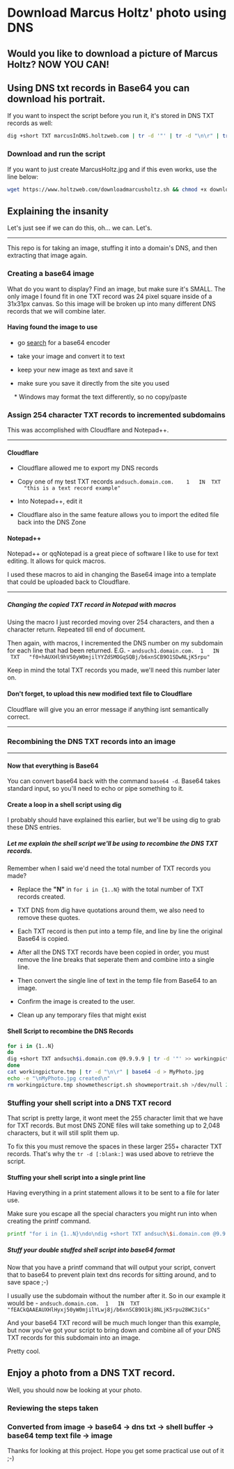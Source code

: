 # Download Marcus Holtz' photo using DNS


## Would you like to download a picture of Marcus Holtz? NOW YOU CAN!


## Using DNS txt records in Base64 you can download his portrait.

If you want to inspect the script before you run it, it's stored in DNS TXT records as well:

```bash
dig +short TXT marcusInDNS.holtzweb.com | tr -d '"' | tr -d "\n\r" | tr -d [:blank:] | base64 -d
```



### Download and run the script

If you want to just create MarcusHoltz.jpg and if this even works, use the line below:

```bash
wget https://www.holtzweb.com/downloadmarcusholtz.sh && chmod +x downloadmarcusholtz.sh && /bin/bash downloadmarcusholtz.sh
```



## Explaining the insanity

Let's just see if we can do this, oh... we can. Let's.

* * * 

This repo is for taking an image, stuffing it into a domain's DNS, and then extracting that image again. 


### Creating a base64 image

What do you want to display? Find an image, but make sure it's SMALL. The only image I found fit in one TXT record was 24 pixel square inside of a 31x31px canvas. So this image will be broken up into many different DNS records that we will combine later.


#### Having found the image to use

- go [search](https://www.ecosia.org/search?method=index&q=base64+encoder) for a base64 encoder

- take your image and convert it to text

- keep your new image as text and save it

- make sure you save it directly from the site you used

    * Windows may format the text differently, so no copy/paste



### Assign 254 character TXT records to incremented subdomains

This was accomplished with Cloudflare and Notepad++. 

* * * 

#### Cloudflare

- Cloudflare allowed me to export my DNS records

- Copy one of my test TXT records ```andsuch.domain.com.    1   IN  TXT   "this is a text record example"``` 

- Into Notepad++, edit it

- Cloudflare also in the same feature allows you to import the edited file back into the DNS Zone


#### Notepad++

Notepad++ or qqNotepad is a great piece of software I like to use for text editing. It allows for quick macros.

I used these macros to aid in changing the Base64 image into a template that could be uploaded back to Cloudflare.

* * * 

##### Changing the copied TXT record in Notepad with macros

Using the macro I just recorded moving over 254 characters, and then a character return. Repeated till end of document.

Then again, with macros, I incremented the DNS number on my subdomain for each line that had been returned. E.G. - ```andsuch1.domain.com.  1   IN  TXT   "f0+hAUXHl9hV50yW0mjilYYZdSMOGqSQBj/b6xnSCB9O1SDwNLjK5rpu"``` 

Keep in mind the total TXT records you made, we'll need this number later on.


#### Don't forget, to upload this new modified text file to Cloudflare

Cloudflare will give you an error message if anything isnt semantically correct.



* * *

### Recombining the DNS TXT records into an image

* * *


#### Now that everything is Base64

You can convert base64 back with the command ```base64 -d```. Base64 takes standard input, so you'll need to echo or pipe something to it. 



#### Create a loop in a shell script using dig

I probably should have explained this earlier, but we'll be using dig to grab these DNS entries. 



##### Let me explain the shell script we'll be using to recombine the DNS TXT records.

Remember when I said we'd need the total number of TXT records you made? 

- Replace the **"N"** in ```for i in {1..N}``` with the total number of TXT records created.

- TXT DNS from dig have quotations around them, we also need to remove these quotes.

- Each TXT record is then put into a temp file, and line by line the original Base64 is copied.

- After all the DNS TXT records have been copied in order, you must remove the line breaks that seperate them and combine into a single line.

- Then convert the single line of text in the temp file from Base64 to an image.

- Confirm the image is created to the user.

- Clean up any temporary files that might exist




#### Shell Script to recombine the DNS Records

```bash
for i in {1..N}
do
dig +short TXT andsuch$i.domain.com @9.9.9.9 | tr -d '"' >> workingpicture.tmp
done
cat workingpicture.tmp | tr -d "\n\r" | base64 -d > MyPhoto.jpg
echo -e "\nMyPhoto.jpg created\n"
rm workingpicture.tmp showmethescript.sh showmeportrait.sh >/dev/null 2>&1
```


### Stuffing your shell script into a DNS TXT record

That script is pretty large, it wont meet the 255 character limit that we have for TXT records. But most DNS ZONE files will take something up to 2,048 characters, but it will still split them up.

To fix this you must remove the spaces in these larger 255+ character TXT records. That's why the ```tr -d [:blank:]``` was used above to retrieve the script.



#### Stuffing your shell script into a single print line

Having everything in a print statement allows it to be sent to a file for later use.

Make sure you escape all the special characters you might run into when creating the printf command.

```bash
printf "for i in {1..N}\ndo\ndig +short TXT andsuch\$i.domain.com @9.9.9.9 | tr -d '\"' >> workingpicture.tmp\ndone\ncat workingpicture.tmp | tr -d \"\\\\n\\\\r\" | base64 -d > MyPhoto.jpg\necho -e \"\\\\MyPhoto.jpg created\\\n\"\nrm workingpicture.tmp showmethescript.sh showmeportrait.sh >/dev/null 2>&1"
```


##### Stuff your double stuffed shell script into base64 format

Now that you have a printf command that will output your script, convert that to base64 to prevent plain text dns records for sitting around, and to save space ;-)

I usually use the subdomain without the number after it. So in our example it would be - ```andsuch.domain.com.  1   IN  TXT   "fEACkQAAEAUXHlHyxj50yW0mjilYLwj8j/b6xnSCB9O1kj8NLjK5rpu28WC3iCs"``` 

And your base64 TXT record will be much much longer than this example, but now you've got your script to bring down and combine all of your DNS TXT records for this subdomain into an image. 

Pretty cool.



## Enjoy a photo from a DNS TXT record. 

Well, you should now be looking at your photo.


### Reviewing the steps taken


### Converted from image -> base64 -> dns txt -> shell buffer -> base64 temp text file -> image

Thanks for looking at this project. Hope you get some practical use out of it ;-)
